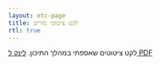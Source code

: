 ```yaml
---
layout: etc-page
title: לקט ציטוטי מורים
rtl: true
---
```


לקט ציטוטים שאספתי במהלך התיכון.
[לינק ל PDF](http://tomerfiliba.com/static/res/2011-12-01-leket.zip)

